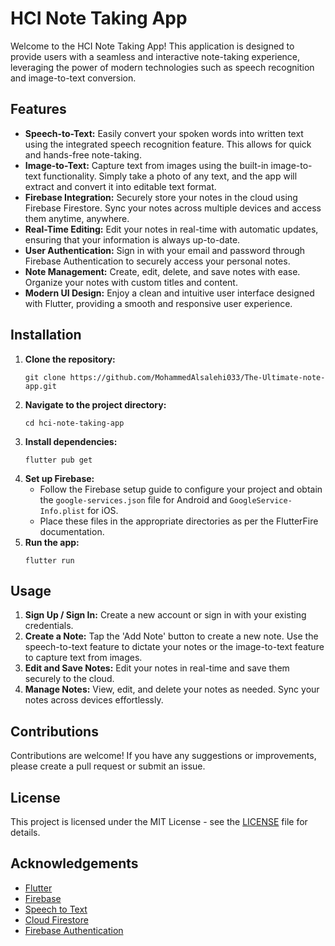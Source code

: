   <h1>HCI Note Taking App</h1>
  <p>Welcome to the HCI Note Taking App! This application is designed to provide users with a seamless and interactive note-taking experience, leveraging the power of modern technologies such as speech recognition and image-to-text conversion.</p>

  <h2>Features</h2>
  <ul>
    <li><strong>Speech-to-Text:</strong> Easily convert your spoken words into written text using the integrated speech recognition feature. This allows for quick and hands-free note-taking.</li>
    <li><strong>Image-to-Text:</strong> Capture text from images using the built-in image-to-text functionality. Simply take a photo of any text, and the app will extract and convert it into editable text format.</li>
    <li><strong>Firebase Integration:</strong> Securely store your notes in the cloud using Firebase Firestore. Sync your notes across multiple devices and access them anytime, anywhere.</li>
    <li><strong>Real-Time Editing:</strong> Edit your notes in real-time with automatic updates, ensuring that your information is always up-to-date.</li>
    <li><strong>User Authentication:</strong> Sign in with your email and password through Firebase Authentication to securely access your personal notes.</li>
    <li><strong>Note Management:</strong> Create, edit, delete, and save notes with ease. Organize your notes with custom titles and content.</li>
    <li><strong>Modern UI Design:</strong> Enjoy a clean and intuitive user interface designed with Flutter, providing a smooth and responsive user experience.</li>
  </ul>


  <h2>Installation</h2>
  <ol>
    <li><strong>Clone the repository:</strong>
      <pre><code>git clone https://github.com/MohammedAlsalehi033/The-Ultimate-note-app.git</code></pre>
    </li>
    <li><strong>Navigate to the project directory:</strong>
      <pre><code>cd hci-note-taking-app</code></pre>
    </li>
    <li><strong>Install dependencies:</strong>
      <pre><code>flutter pub get</code></pre>
    </li>
    <li><strong>Set up Firebase:</strong>
      <ul>
        <li>Follow the Firebase setup guide to configure your project and obtain the <code>google-services.json</code> file for Android and <code>GoogleService-Info.plist</code> for iOS.</li>
        <li>Place these files in the appropriate directories as per the FlutterFire documentation.</li>
      </ul>
    </li>
    <li><strong>Run the app:</strong>
      <pre><code>flutter run</code></pre>
    </li>
  </ol>

  <h2>Usage</h2>
  <ol>
    <li><strong>Sign Up / Sign In:</strong> Create a new account or sign in with your existing credentials.</li>
    <li><strong>Create a Note:</strong> Tap the 'Add Note' button to create a new note. Use the speech-to-text feature to dictate your notes or the image-to-text feature to capture text from images.</li>
    <li><strong>Edit and Save Notes:</strong> Edit your notes in real-time and save them securely to the cloud.</li>
    <li><strong>Manage Notes:</strong> View, edit, and delete your notes as needed. Sync your notes across devices effortlessly.</li>
  </ol>

  <h2>Contributions</h2>
  <p>Contributions are welcome! If you have any suggestions or improvements, please create a pull request or submit an issue.</p>

  <h2>License</h2>
  <p>This project is licensed under the MIT License - see the <a href="LICENSE">LICENSE</a> file for details.</p>

  <h2>Acknowledgements</h2>
  <ul>
    <li><a href="https://flutter.dev/">Flutter</a></li>
    <li><a href="https://firebase.google.com/">Firebase</a></li>
    <li><a href="https://pub.dev/packages/speech_to_text">Speech to Text</a></li>
    <li><a href="https://pub.dev/packages/cloud_firestore">Cloud Firestore</a></li>
    <li><a href="https://pub.dev/packages/firebase_auth">Firebase Authentication</a></li>
  </ul>

